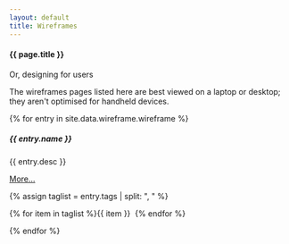 ```yaml
---
layout: default
title: Wireframes
---
```

#### {{ page.title }}

<p>Or, designing for users</p>
<p class="small">The wireframes pages listed here are best viewed on a laptop or desktop; they aren't optimised for handheld devices.</p>

{% for entry in site.data.wireframe.wireframe %}
<div class="container mt-3">
  <div class="card bg-light text-dark p-3">
    <div class="card-body hoveff">
      <h5>{{ entry.name }} </h5>
      <p>{{ entry.desc }}</p>
	  <p><a href="{{ entry.demo }}">More...</a></p>
	  {% assign taglist = entry.tags | split: ", " %}	  
	  <p>{% for item in taglist %}<span class="badge badge-secondary">{{ item }}</span>&nbsp;&nbsp;{% endfor %}</p>
    </div><!-- card-body  -->
  </div><!-- card -->
</div><!-- container mt-3 -->
{% endfor %}
